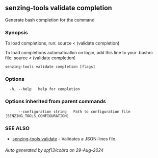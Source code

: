 ## senzing-tools validate completion

Generate bash completion for the command

### Synopsis

To load completions, run:
source < (validate completion)

To load completions automaticallon on login, add this line to your .bashrc file:
source < (validate completion)


```
senzing-tools validate completion [flags]
```

### Options

```
  -h, --help   help for completion
```

### Options inherited from parent commands

```
      --configuration string   Path to configuration file [SENZING_TOOLS_CONFIGURATION]
```

### SEE ALSO

* [senzing-tools validate](senzing-tools_validate.md)	 - Validates a JSON-lines file.

###### Auto generated by spf13/cobra on 29-Aug-2024
